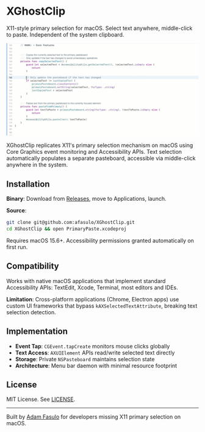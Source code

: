 # XGhostClip

X11-style primary selection for macOS. Select text anywhere, middle-click to paste. Independent of the system clipboard.

![Demo](MiddleClick-Paste-Selection.gif)

XGhostClip replicates X11's primary selection mechanism on macOS using Core Graphics event monitoring and Accessibility APIs. Text selection automatically populates a separate pasteboard, accessible via middle-click anywhere in the system.

## Installation

**Binary**: Download from [Releases](../../releases), move to Applications, launch.

**Source**:
```bash
git clone git@github.com:afasulo/XGhostClip.git
cd XGhostClip && open PrimaryPaste.xcodeproj
```

Requires macOS 15.6+. Accessibility permissions granted automatically on first run.

## Compatibility

Works with native macOS applications that implement standard Accessibility APIs: TextEdit, Xcode, Terminal, most editors and IDEs.

**Limitation**: Cross-platform applications (Chrome, Electron apps) use custom UI frameworks that bypass `kAXSelectedTextAttribute`, breaking text selection detection.

## Implementation

- **Event Tap**: `CGEvent.tapCreate` monitors mouse clicks globally
- **Text Access**: `AXUIElement` APIs read/write selected text directly
- **Storage**: Private `NSPasteboard` maintains selection state
- **Architecture**: Menu bar daemon with minimal resource footprint

## License

MIT License. See [LICENSE](LICENSE).

---

Built by [Adam Fasulo](https://github.com/afasulo) for developers missing X11 primary selection on macOS.